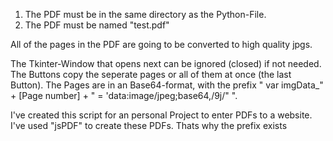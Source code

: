 1. The PDF must be in the same directory as the Python-File.
2. The PDF must be named "test.pdf"

All of the pages in the PDF are going to be converted to high quality jpgs.

The Tkinter-Window that opens next can be ignored (closed) if not needed.
The Buttons copy the seperate pages or all of them at once (the last Button).
The Pages are in an Base64-format, with the prefix "
var imgData_" + [Page number] + " = 'data:image/jpeg;base64,/9j/"
".

I've created this script for an personal Project to enter PDFs to a website. I've used "jsPDF" to create these PDFs.
Thats why  the prefix exists
